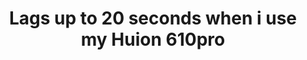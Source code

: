 ---
title: 'Lags up to 20 seconds when i use my Huion 610pro'
redirect_to:
  - 'https://discuss.pencil2d.org/t/lags-up-to-20-seconds-when-i-use-my-huion-610pro/1208'
---